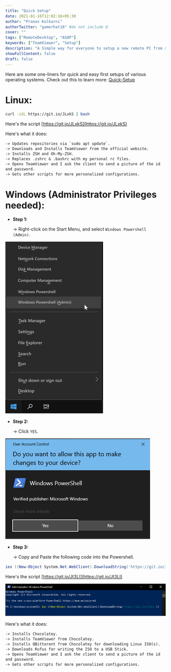 ```yaml
---
title: "Quick Setup"
date: 2021-01-16T12:02:16+05:30
author: "Pranav Kulkarni"
authorTwitter: "gamerhat18" #do not include @
cover: ""
tags: ["RemoteDesktop", "ASAP"]
keywords: ["TeamViewer", "Setup"]
description: "A Simple way for everyone to setup a new remote PC from scratch,  regardless of the Operating system."
showFullContent: false
draft: false
---
```



Here are some one-liners for quick and easy first setups of various operating systems.
Check out this to learn more: [Quick-Setup](https://github.com/gamerhat18/quick-setup)


# Linux:

```bash
curl -sSL https://git.io/JLxkS | bash
```

Here's the script [https://git.io/JLxkS](https://git.io/JLxkS)

Here's what it does:

    -> Updates repositories via `sudo apt update`.
    -> Downloads and Installs TeamViewer from the official website.
    -> Installs ZSH and Oh-My-ZSH.
    -> Replaces .zshrc & .bashrc with my personal rc files.
    -> Opens TeamViewer and I ask the client to send a picture of the id and password.
    -> Gets other scripts for more personalized configurations.

# Windows (Administrator Privileges needed):
- **Step 1:** 

    -> Right-click on the Start Menu, and select `Windows Powershell (Admin)`. 

![*Windows Submenu*](https://raw.githubusercontent.com/gamerhat18/cybrdise-blog-hugo/master/content/posts/images/windows-start-submenu.png)

- **Step 2:** 

    -> Click `YES`. 

![*Security Prompt*](https://raw.githubusercontent.com/gamerhat18/cybrdise-blog-hugo/master/content/posts/images/uacprompt.png)

- **Step 3:** 

    -> Copy and Paste the following code into the Powershell.
```powershell
iex ((New-Object System.Net.WebClient).DownloadString('https://git.io/Jt3LI'))
```
Here's the script [https://git.io/Jt3LI](https://git.io/Jt3LI)

![*Security Prompt*](https://raw.githubusercontent.com/gamerhat18/cybrdise-blog-hugo/master/content/posts/images/one-liner-powershell.png)


Here's what it does:

    -> Installs Chocolatey.
    -> Installs TeamViewer from Chocolatey.
    -> Installs QBittorent from Chocolatey for downloading Linux ISO(s).
    -> Downloads Rufus for writing the ISO to a USB Stick.
    -> Opens TeamViewer and I ask the client to send a picture of the id and password.
    -> Gets other scripts for more personalized configurations.